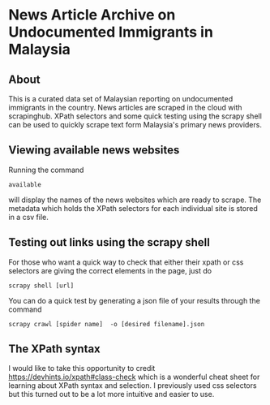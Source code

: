 # News Article Archive on Undocumented Immigrants in Malaysia

## About
This is a curated data set of Malaysian reporting on undocumented immigrants in the country. News articles are scraped in the cloud with scrapinghub.
XPath selectors and some quick testing using the scrapy shell can be used to quickly scrape text form Malaysia's primary news providers. 

## Viewing available news websites 
Running the command 
```
available
```
will display the names of the news websites which are ready to scrape. 
The metadata which holds the XPath selectors for each individual site is stored in a csv file. 

## Testing out links using the scrapy shell
For those who want a quick way to check that either their xpath or css selectors are giving the correct elements in the page, just do 
```
scrapy shell [url]
```
You can do a quick test by generating a json file of your results through the command
```
scrapy crawl [spider name]  -o [desired filename].json
```
## The XPath syntax
I would like to take this opportunity to credit https://devhints.io/xpath#class-check
which is a wonderful cheat sheet for learning about XPath syntax and selection. I previously used css selectors but this turned out to be a lot more intuitive and easier to use.  
